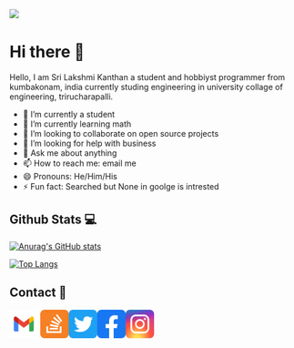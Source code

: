 <!--
**srilakshmikanthanp/srilakshmikanthanp** is a ✨ _special_ ✨ repository because its `README.md` (this file) appears on your GitHub profile.

Here are some ideas to get you started:

- 🔭 I’m currently working on ...
- 🌱 I’m currently learning ...
- 👯 I’m looking to collaborate on ...
- 🤔 I’m looking for help with ...
- 💬 Ask me about ...
- 📫 How to reach me: ...
- 😄 Pronouns: ...
- ⚡ Fun fact: ...
-->

![](https://komarev.com/ghpvc/?username=srilakshmikanthanp&style=flat-square&color=brightgreen)

# Hi there 👋

Hello, I am Sri Lakshmi Kanthan a student and hobbiyst programmer from kumbakonam, india currently studing engineering in university collage of engineering, trirucharapalli.

- 🔭 I’m currently a student
- 🌱 I’m currently learning math
- 👯 I’m looking to collaborate on open source projects
- 🤔 I’m looking for help with business
- 💬 Ask me about anything
- 📫 How to reach me: email me
- 😄 Pronouns: He/Him/His
- ⚡ Fun fact: Searched but None in goolge is intrested

## Github Stats 💻

[![Anurag's GitHub stats](https://github-readme-stats.vercel.app/api?username=srilakshmikanthanp&theme=onedark)](https://github.com/anuraghazra/github-readme-stats)

[![Top Langs](https://github-readme-stats.vercel.app/api/top-langs/?username=srilakshmikanthanp&&layout=compact&theme=onedark)](https://github.com/anuraghazra/github-readme-stats)

## Contact 📱

<a href="mailto:srilakshmikanthanp@gmail.com"><img src="image/gmail.svg" width="50" Height="50"></a> <a href = "https://stackoverflow.com/users/12473258/srilakshmikanthanp?tab=profile"><img src = "image/stack.svg" width="50" Height="50"><a href = "https://twitter.com/srilaxmikanthan"><img src = "image/twitter.png" width="50" Height="50"><a href = "https://www.facebook.com/sri.l.kanthan.1/"><img src = "image/facebook.svg" width="50" Height="50"><a href = "https://www.instagram.com/srilakshmikanthanp/"><img src = "image/insta.svg" width="50" Height="50">
